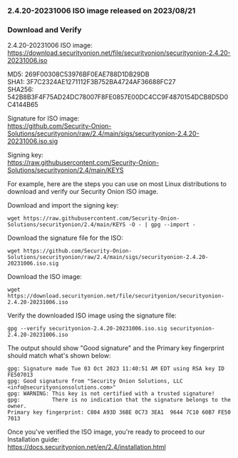 ### 2.4.20-20231006 ISO image released on 2023/08/21



### Download and Verify

2.4.20-20231006 ISO image:  
https://download.securityonion.net/file/securityonion/securityonion-2.4.20-20231006.iso
 
MD5: 269F00308C53976BF0EAE788D1DB29DB  
SHA1: 3F7C2324AE1271112F3B752BA4724AF36688FC27  
SHA256: 542B8B3F4F75AD24DC78007F8FE0857E00DC4CC9F4870154DCB8D5D0C4144B65  

Signature for ISO image:  
https://github.com/Security-Onion-Solutions/securityonion/raw/2.4/main/sigs/securityonion-2.4.20-20231006.iso.sig

Signing key:  
https://raw.githubusercontent.com/Security-Onion-Solutions/securityonion/2.4/main/KEYS  

For example, here are the steps you can use on most Linux distributions to download and verify our Security Onion ISO image.

Download and import the signing key:  
```
wget https://raw.githubusercontent.com/Security-Onion-Solutions/securityonion/2.4/main/KEYS -O - | gpg --import -  
```

Download the signature file for the ISO:  
```
wget https://github.com/Security-Onion-Solutions/securityonion/raw/2.4/main/sigs/securityonion-2.4.20-20231006.iso.sig
```

Download the ISO image:  
```
wget https://download.securityonion.net/file/securityonion/securityonion-2.4.20-20231006.iso
```

Verify the downloaded ISO image using the signature file:  
```
gpg --verify securityonion-2.4.20-20231006.iso.sig securityonion-2.4.20-20231006.iso
```

The output should show "Good signature" and the Primary key fingerprint should match what's shown below:
```
gpg: Signature made Tue 03 Oct 2023 11:40:51 AM EDT using RSA key ID FE507013
gpg: Good signature from "Security Onion Solutions, LLC <info@securityonionsolutions.com>"
gpg: WARNING: This key is not certified with a trusted signature!
gpg:          There is no indication that the signature belongs to the owner.
Primary key fingerprint: C804 A93D 36BE 0C73 3EA1  9644 7C10 60B7 FE50 7013
```

Once you've verified the ISO image, you're ready to proceed to our Installation guide:  
https://docs.securityonion.net/en/2.4/installation.html
